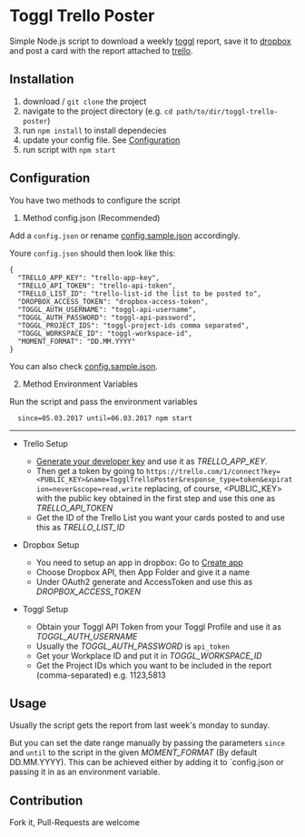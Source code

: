# Toggl Trello Poster

Simple Node.js script to download a weekly [toggl](https://toggl.com/) report, save it to [dropbox](https://dropbox.com/) and post a card with the report attached to [trello](https://trello.com/).

## Installation

1. download / `git clone` the project
2. navigate to the project directory (e.g. `cd path/to/dir/toggl-trello-poster`)
3. run `npm install` to install dependecies
4. update your config file. See [Configuration](#configuration)
5. run script with `npm start`

## Configuration

You have two methods to configure the script

1. Method config.json (Recommended)

  Add a `config.json` or rename [config.sample.json](https://github.com/BerniWittmann/toggl-trello-poster/blob/master/config.sample.json) accordingly.

  Youre `config.json` should then look like this:
  ```
  {
    "TRELLO_APP_KEY": "trello-app-key",
    "TRELLO_API_TOKEN": "trello-api-token",
    "TRELLO_LIST_ID": "trello-list-id the list to be posted to",
    "DROPBOX_ACCESS_TOKEN": "dropbox-access-token",
    "TOGGL_AUTH_USERNAME": "toggl-api-username",
    "TOGGL_AUTH_PASSWORD": "toggl-api-password",
    "TOGGL_PROJECT_IDS": "toggl-project-ids comma separated",
    "TOGGL_WORKSPACE_ID": "toggl-workspace-id",
    "MOMENT_FORMAT": "DD.MM.YYYY"
  }
  ```
  You can also check [config.sample.json](https://github.com/BerniWittmann/toggl-trello-poster/blob/master/config.sample.json).

2. Method Environment Variables

  Run the script and pass the environment variables
  ```
    since=05.03.2017 until=06.03.2017 npm start
  ```

----

- Trello Setup

    * [Generate your developer key](https://trello.com/1/appKey/generate) and use it as *TRELLO_APP_KEY*.
    * Then get a token by going to `https://trello.com/1/connect?key=<PUBLIC_KEY>&name=TogglTrelloPoster&response_type=token&expiration=never&scope=read,write` replacing, of course, &lt;PUBLIC_KEY&gt; with the public key obtained in the first step and use this one as *TRELLO_API_TOKEN*
    * Get the ID of the Trello List you want your cards posted to and use this as *TRELLO_LIST_ID*

- Dropbox Setup

    * You need to setup an app in dropbox: Go to [Create app](https://www.dropbox.com/developers/apps/create)
    * Choose Dropbox API, then App Folder and give it a name
    * Under OAuth2 generate and AccessToken and use this as *DROPBOX_ACCESS_TOKEN*

- Toggl Setup
    * Obtain your Toggl API Token from your Toggl Profile and use it as *TOGGL_AUTH_USERNAME*
    * Usually the *TOGGL_AUTH_PASSWORD* is `api_token`
    * Get your Workplace ID and put it in *TOGGL_WORKSPACE_ID* 
    * Get the Project IDs which you want to be included in the report (comma-separated) e.g. 1123,5813
  

## Usage

Usually the script gets the report from last week's monday to sunday.

But you can set the date range manually by passing the parameters `since` and `until` to the script in the given *MOMENT_FORMAT* (By default DD.MM.YYYY). This can be achieved either by adding it to `config.json or passing it in as an environment variable.

## Contribution

Fork it, Pull-Requests are welcome